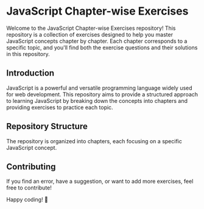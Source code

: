 # JavaScript Chapter-wise Exercises
Welcome to the JavaScript Chapter-wise Exercises repository! This repository is a collection of exercises designed to help you master JavaScript concepts chapter by chapter. Each chapter corresponds to a specific topic, and you'll find both the exercise questions and their solutions in this repository.
## Introduction
JavaScript is a powerful and versatile programming language widely used for web development. This repository aims to provide a structured approach to learning JavaScript by breaking down the concepts into chapters and providing exercises to practice each topic.
## Repository Structure
The repository is organized into chapters, each focusing on a specific JavaScript concept.
## Contributing
If you find an error, have a suggestion, or want to add more exercises, feel free to contribute!

Happy coding! 🚀
